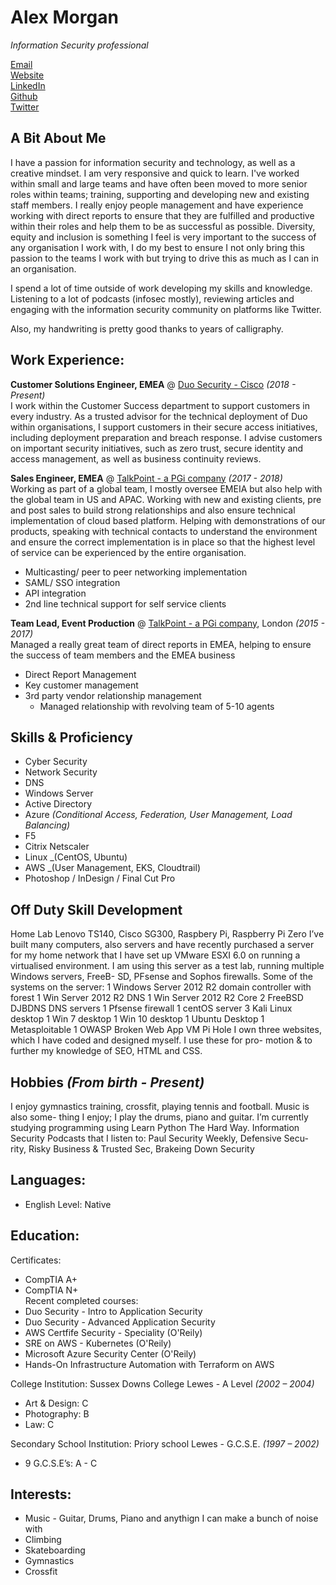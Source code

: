 # Alex Morgan

_Information Security professional_

[Email](mailto:hello@seaofwolf.com) <br>
[Website](https://seaofwolf.com) <br>
[LinkedIn](https://www.linkedin.com/in/carolstran/alexander-morgan15189a11/) <br>
[Github](https://github.com/SeaOfWolf) <br>
[Twitter](twitter.com/@alexmor4n) <br>
 

## A Bit About Me
I have a passion for information security and technology, as well as a creative mindset. I am very responsive and quick to learn. I've worked within small and large teams and have often been moved to more senior roles within teams; training, supporting and developing new and existing staff members. I really enjoy people management and have experience working with direct reports to ensure that they are fulfilled and productive within their roles and help them to be as successful as possible. Diversity, equity and inclusion is something I feel is very important to the success of any organisation I work with, I do my best to ensure I not only bring this passion to the teams I work with but trying to drive this as much as I can in an organisation.

I spend a lot of time outside of work developing my skills and knowledge. Listening to a lot of podcasts (infosec mostly), reviewing articles and engaging with the information security community on platforms like Twitter.

Also, my handwriting is pretty good thanks to years of calligraphy. 

      
## Work Experience:
**Customer Solutions Engineer, EMEA** @ [Duo Security - Cisco](https://duo.com/) _(2018 - Present)_ <br>
I work within the Customer Success department to support customers 
in every industry. As a trusted advisor for the technical deployment 
of Duo within organisations, I support customers in their secure 
access initiatives, including deployment preparation and breach 
response. I advise customers on important security initiatives, 
such as zero trust, secure identity and access management, as well 
as business continuity reviews. <br>
       
        
**Sales Engineer, EMEA** @ [TalkPoint - a PGi company](https://www.pgi.com/products/globalmeet/webcast/) _(2017 - 2018)_ <br>
Working as part of a global team, I mostly oversee EMEIA but also
help with the global team in US and APAC. Working with new and
existing clients, pre and post sales to build strong relationships
and also ensure technical implementation of cloud based platform. 
Helping with demonstrations of our products, speaking with technical
contacts to understand the environment and ensure the correct 
implementation is in place so that the highest level of service can 
be experienced by the entire organisation.
- Multicasting/ peer to peer networking implementation
- SAML/ SSO integration
- API integration
- 2nd line technical support for self service clients <br>

**Team Lead, Event Production** @ [TalkPoint - a PGi company](https://www.pgi.com/products/globalmeet/webcast/), London _(2015 - 2017)_ <br>
Managed a really great team of direct reports in EMEA, helping
to ensure the success of team members and the EMEA business
- Direct Report Management
- Key customer management
- 3rd party vendor relationship management
  - Managed relationship with revolving team of 5-10 agents
      
## Skills &amp; Proficiency
- Cyber Security
- Network Security
- DNS
- Windows Server
- Active Directory
- Azure _(Conditional Access, Federation, User Management, Load Balancing)_
- F5
- Citrix Netscaler 
- Linux _(CentOS, Ubuntu)
- AWS _(User Management, EKS, Cloudtrail)
- Photoshop / InDesign / Final Cut Pro

## Off Duty Skill Development
Home Lab
Lenovo TS140, Cisco SG300, Raspbery Pi, Raspberry Pi Zero
I’ve built many computers, also servers and have recently purchased a server for my home network that I have set up VMware ESXI 6.0 on running a virtualised environment. I am using this server as a test lab, running multiple Windows servers, FreeB- SD, PFsense and Sophos firewalls. Some of the systems on the server:
1 Windows Server 2012 R2 domain controller with forest 
1 Win Server 2012 R2 DNS
1 Win Server 2012 R2 Core
2 FreeBSD DJBDNS DNS servers
1 Pfsense firewall
1 centOS server
3 Kali Linux desktop
1 Win 7 desktop
1 Win 10 desktop
1 Ubuntu Desktop
1 Metasploitable
1 OWASP Broken Web App VM
Pi Hole
I own three websites, which I have coded and designed myself. I use these for pro- motion & to further my knowledge of SEO, HTML and CSS.

## Hobbies _(From birth - Present)_
I enjoy gymnastics training, crossfit, playing tennis and football. Music is also some-
thing I enjoy; I play the drums, piano and guitar.
I’m currently studying programming using Learn Python The Hard Way.
Information Security Podcasts that I listen to: Paul Security Weekly, Defensive Secu- rity, Risky Business & Trusted Sec, Brakeing Down Security

## Languages:
 - English
   Level: Native
   
## Education:
Certificates:
- CompTIA A+ 
- CompTIA N+ <br>
Recent completed courses:
- Duo Security - Intro to Application Security
- Duo Security - Advanced Application Security
- AWS Certfife Security - Speciality (O'Reily)
- SRE on AWS - Kubernetes (O'Reily)
- Microsoft Azure Security Center (O'Reily)
- Hands-On Infrastructure Automation with Terraform on AWS <br>

College
Institution: Sussex Downs College Lewes - A Level _(2002 – 2004)_
- Art & Design: C
- Photography: B
- Law: C

Secondary School
Institution: Priory school Lewes - G.C.S.E. _(1997 – 2002)_
- 9 G.C.S.E’s: A - C

## Interests:
- Music - Guitar, Drums, Piano and anythign I can make a bunch of noise with
- Climbing
- Skateboarding
- Gymnastics
- Crossfit
